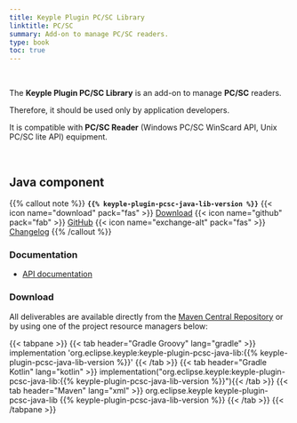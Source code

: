 ```yaml
---
title: Keyple Plugin PC/SC Library
linktitle: PC/SC
summary: Add-on to manage PC/SC readers.
type: book
toc: true
---
```


<br>

The **Keyple Plugin PC/SC Library** is an add-on to manage **PC/SC** readers.

Therefore, it should be used only by application developers.

It is compatible with **PC/SC Reader** (Windows PC/SC WinScard API, Unix PC/SC lite API) equipment.

<br>

## Java component

{{% callout note %}}
**`{{% keyple-plugin-pcsc-java-lib-version %}}`**
<span class="component-metadata">{{< icon name="download" pack="fas" >}} [Download](#download)</span>
<span class="component-metadata">{{< icon name="github" pack="fab" >}} [GitHub](https://github.com/eclipse-keyple/keyple-plugin-pcsc-java-lib/)</span>
<span class="component-metadata">{{< icon name="exchange-alt" pack="fas" >}} [Changelog](https://github.com/eclipse-keyple/keyple-plugin-pcsc-java-lib/blob/main/CHANGELOG.md)</span>
{{% /callout %}}

### Documentation

* [API documentation](https://eclipse-keyple.github.io/keyple-plugin-pcsc-java-lib)

### Download

All deliverables are available directly from the [Maven Central Repository](https://central.sonatype.dev/search?q=keyple-plugin-pcsc-java-lib) or by using one of the project resource managers below:

{{< tabpane >}}
{{< tab header="Gradle Groovy" lang="gradle" >}}
implementation 'org.eclipse.keyple:keyple-plugin-pcsc-java-lib:{{% keyple-plugin-pcsc-java-lib-version %}}'
{{< /tab >}}
{{< tab header="Gradle Kotlin" lang="kotlin" >}}
implementation("org.eclipse.keyple:keyple-plugin-pcsc-java-lib:{{% keyple-plugin-pcsc-java-lib-version %}}"){{< /tab >}}
{{< tab header="Maven" lang="xml" >}}
<dependency>
  <groupId>org.eclipse.keyple</groupId>
  <artifactId>keyple-plugin-pcsc-java-lib</artifactId>
  <version>{{% keyple-plugin-pcsc-java-lib-version %}}</version>
</dependency>
{{< /tab >}}
{{< /tabpane >}}